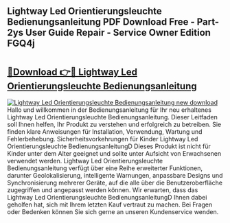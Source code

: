 ## Lightway Led Orientierungsleuchte Bedienungsanleitung PDF Download Free - Part-2ys User Guide Repair - Service Owner Edition FGQ4j

# <h2><a href="http://df0u6m.blite.top/?on=Lightway+Led+Orientierungsleuchte+Bedienungsanleitung">🔗Download 👉🔴 Lightway Led Orientierungsleuchte Bedienungsanleitung</a></h2>

[![Lightway Led Orientierungsleuchte Bedienungsanleitung new download](https://i.imgur.com/lujVjoI.png)](http://df0u6m.blite.top/?on=Lightway+Led+Orientierungsleuchte+Bedienungsanleitung)
Hallo und willkommen in der Bedienungsanleitung für Ihr neu erhaltenes Lightway Led Orientierungsleuchte Bedienungsanleitung. Dieser Leitfaden soll Ihnen helfen, Ihr Produkt zu verstehen und erfolgreich zu betreiben. Sie finden klare Anweisungen für Installation, Verwendung, Wartung und Fehlerbehebung. Sicherheitsvorkehrungen für Kinder Lightway Led Orientierungsleuchte BedienungsanleitungD Dieses Produkt ist nicht für Kinder unter dem Alter geeignet und sollte unter Aufsicht von Erwachsenen verwendet werden. Lightway Led Orientierungsleuchte Bedienungsanleitung verfügt über eine Reihe erweiterter Funktionen, darunter Geolokalisierung, intelligente Warnungen, anpassbare Designs und Synchronisierung mehrerer Geräte, auf die alle über die Benutzeroberfläche zugegriffen und angepasst werden können. Wir erwarten, dass das Lightway Led Orientierungsleuchte BedienungsanleitungD Ihnen dabei geholfen hat, sich mit Ihrem letzten Kauf vertraut zu machen. Bei Fragen oder Bedenken können Sie sich gerne an unseren Kundenservice wenden.
